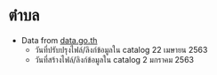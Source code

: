 # ตำบล

- Data from [data.go.th](https://data.go.th/dataset/item_c6d42e1b-3219-47e1-b6b7-dfe914f27910)
	- วันที่ปรับปรุงไฟล์/ลิงก์ข้อมูลใน catalog	22 เมษายน 2563
	- วันที่สร้างไฟล์/ลิงก์ข้อมูลใน catalog	2 มกราคม 2563